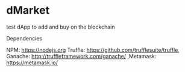 # dMarket

test dApp to add and buy on the blockchain




Dependencies

NPM: https://nodejs.org Truffle: https://github.com/trufflesuite/truffle, Ganache: http://truffleframework.com/ganache/ ,Metamask: https://metamask.io/
